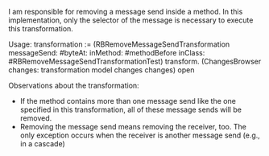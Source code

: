 I am responsible for removing a message send inside a method. In this implementation, only the selector of the message is necessary to execute this transformation.

Usage:
transformation := (RBRemoveMessageSendTransformation
				messageSend: #byteAt:
				inMethod: #methodBefore
				inClass: #RBRemoveMessageSendTransformationTest)
				transform.
(ChangesBrowser changes: transformation model changes changes) open

Observations about the transformation:
- If the method contains more than one message send like the one specified in this transformation, all of these message sends will be removed.
- Removing the message send means removing the receiver, too. The only exception occurs when the receiver is another message send (e.g., in a cascade)